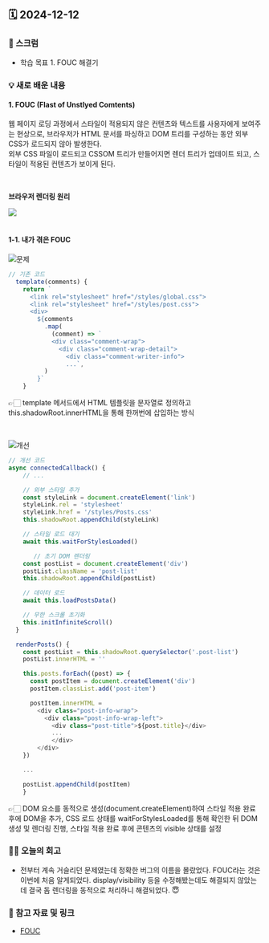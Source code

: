 ## 🗓️ 2024-12-12

### 🐌 스크럼

- 학습 목표 1. FOUC 해결기

### 💡 새로 배운 내용

#### 1. FOUC (Flast of Unstlyed Comtents)

웹 페이지 로딩 과정에서 스타일이 적용되지 않은 컨텐츠와 텍스트를 사용자에게 보여주는 현상으로, 브라우저가 HTML 문서를 파싱하고 DOM 트리를 구성하는 동안 외부 CSS가 로드되지 않아 발생한다. <br />
외부 CSS 파일이 로드되고 CSSOM 트리가 만들어지면 렌더 트리가 업데이트 되고, 스타일이 적용된 컨텐츠가 보이게 된다.

<br />

**브라우저 렌더링 원리**

<div>
    <img src="https://img1.daumcdn.net/thumb/R1280x0/?scode=mtistory2&fname=https%3A%2F%2Fblog.kakaocdn.net%2Fdn%2FbWUSQ9%2FbtsdeHfNVRG%2FZyRQ2aF0dRxZJ1tE2WJPR1%2Fimg.png">
</div>

<br />

#### 1-1. 내가 겪은 FOUC

![문제]()

```js
// 기존 코드
  template(comments) {
    return `
      <link rel="stylesheet" href="/styles/global.css">
      <link rel="stylesheet" href="/styles/post.css">
      <div>
        ${comments
          .map(
            (comment) => `
            <div class="comment-wrap">
              <div class="comment-wrap-detail">
                <div class="comment-writer-info">
                ...`,
          )
        }`
    }
```

👉🏻 template 메서드에서 HTML 템플릿을 문자열로 정의하고 this.shadowRoot.innerHTML을 통해 한꺼번에 삽입하는 방식

<br />

![개선]()

```js
// 개선 코드
async connectedCallback() {
    // ...

    // 외부 스타일 추가
    const styleLink = document.createElement('link')
    styleLink.rel = 'stylesheet'
    styleLink.href = '/styles/Posts.css'
    this.shadowRoot.appendChild(styleLink)

    // 스타일 로드 대기
    await this.waitForStylesLoaded()

       // 초기 DOM 렌더링
    const postList = document.createElement('div')
    postList.className = 'post-list'
    this.shadowRoot.appendChild(postList)

    // 데이터 로드
    await this.loadPostsData()

    // 무한 스크롤 초기화
    this.initInfiniteScroll()
  }

  renderPosts() {
    const postList = this.shadowRoot.querySelector('.post-list')
    postList.innerHTML = ''

    this.posts.forEach((post) => {
      const postItem = document.createElement('div')
      postItem.classList.add('post-item')

      postItem.innerHTML =
        <div class="post-info-wrap">
          <div class="post-info-wrap-left">
            <div class="post-title">${post.title}</div>
            ...
            </div>
        </div>
    })

    ...

    postList.appendChild(postItem)
    }
```

👉🏻 DOM 요소를 동적으로 생성(document.createElement)하여 스타일 적용 완료 후에 DOM을 추가, CSS 로드 상태를 waitForStylesLoaded를 통해 확인한 뒤 DOM 생성 및 렌더링 진행, 스타일 적용 완료 후에 콘텐츠의 visible 상태를 설정

### 👏🏻 오늘의 회고

- 전부터 계속 거슬리던 문제였는데 정확한 버그의 이름을 몰랐었다. FOUC라는 것은 이번에 처음 알게되었다. display/visibility 등을 수정해봤는데도 해결되지 않았는데 결국 돔 렌더링을 동적으로 처리하니 해결되었다. 😇

### 🔗 참고 자료 및 링크

- [FOUC](https://tooo1.tistory.com/608)
